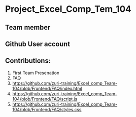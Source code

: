 # Project_Excel_Comp_Tem_104

## Team member


## Github User account


## Contributions:
1. First Team Presenation
2. FAQ 
3. https://github.com/zuri-training/Excel_comp_Team-104/blob/Frontend/FAQ/index.html
4. https://github.com/zuri-training/Excel_comp_Team-104/blob/Frontend/FAQ/script.js
5. https://github.com/zuri-training/Excel_comp_Team-104/blob/Frontend/FAQ/styles.css

